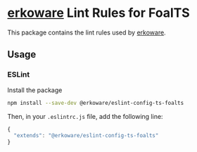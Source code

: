 # [erkoware](https://www.erkoware.de) Lint Rules for FoalTS

This package contains the lint rules used by [erkoware](https://www.erkoware.de).

## Usage

### ESLint

Install the package

```bash
npm install --save-dev @erkoware/eslint-config-ts-foalts
```

Then, in your `.eslintrc.js` file, add the following line:

```js
{
  "extends": "@erkoware/eslint-config-ts-foalts"
}

```
